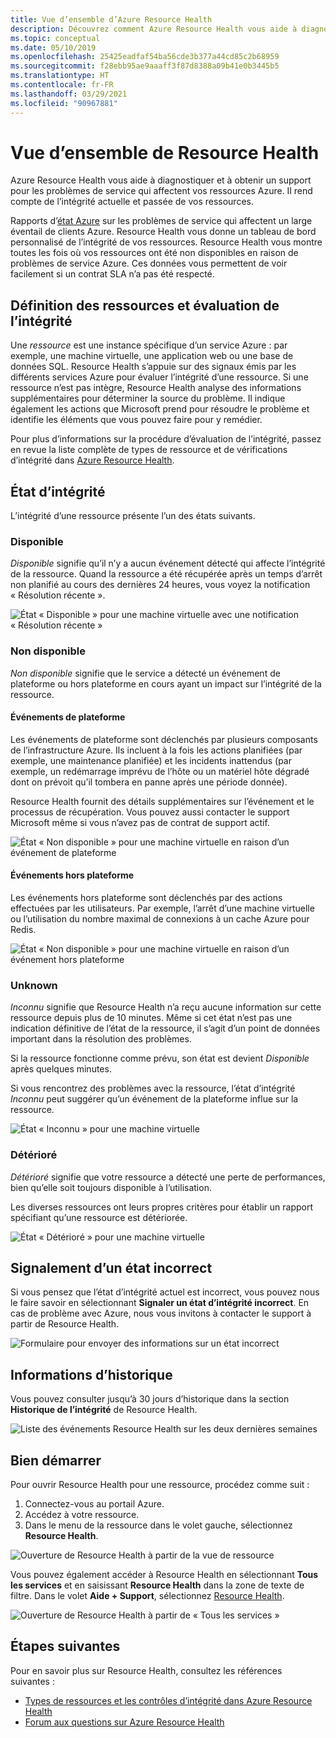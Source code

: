 ```yaml
---
title: Vue d’ensemble d’Azure Resource Health
description: Découvrez comment Azure Resource Health vous aide à diagnostiquer et à obtenir un support pour les problèmes de service qui affectent vos ressources Azure.
ms.topic: conceptual
ms.date: 05/10/2019
ms.openlocfilehash: 25425eadfaf54ba56cde3b377a44cd85c2b68959
ms.sourcegitcommit: f28ebb95ae9aaaff3f87d8388a09b41e0b3445b5
ms.translationtype: HT
ms.contentlocale: fr-FR
ms.lasthandoff: 03/29/2021
ms.locfileid: "90967881"
---
```

# <a name="resource-health-overview"></a>Vue d’ensemble de Resource Health
 
Azure Resource Health vous aide à diagnostiquer et à obtenir un support pour les problèmes de service qui affectent vos ressources Azure. Il rend compte de l’intégrité actuelle et passée de vos ressources.

Rapports d’[état Azure](https://status.azure.com) sur les problèmes de service qui affectent un large éventail de clients Azure. Resource Health vous donne un tableau de bord personnalisé de l’intégrité de vos ressources. Resource Health vous montre toutes les fois où vos ressources ont été non disponibles en raison de problèmes de service Azure. Ces données vous permettent de voir facilement si un contrat SLA n’a pas été respecté.

## <a name="resource-definition-and-health-assessment"></a>Définition des ressources et évaluation de l’intégrité

Une *ressource* est une instance spécifique d’un service Azure : par exemple, une machine virtuelle, une application web ou une base de données SQL. Resource Health s’appuie sur des signaux émis par les différents services Azure pour évaluer l’intégrité d’une ressource. Si une ressource n’est pas intègre, Resource Health analyse des informations supplémentaires pour déterminer la source du problème. Il indique également les actions que Microsoft prend pour résoudre le problème et identifie les éléments que vous pouvez faire pour y remédier.

Pour plus d’informations sur la procédure d’évaluation de l’intégrité, passez en revue la liste complète de types de ressource et de vérifications d’intégrité dans [Azure Resource Health](resource-health-checks-resource-types.md).

## <a name="health-status"></a>État d’intégrité

L’intégrité d’une ressource présente l’un des états suivants.

### <a name="available"></a>Disponible

*Disponible* signifie qu’il n’y a aucun événement détecté qui affecte l’intégrité de la ressource. Quand la ressource a été récupérée après un temps d’arrêt non planifié au cours des dernières 24 heures, vous voyez la notification « Résolution récente ».

![État « Disponible » pour une machine virtuelle avec une notification « Résolution récente »](./media/resource-health-overview/Available.png)

### <a name="unavailable"></a>Non disponible

*Non disponible* signifie que le service a détecté un événement de plateforme ou hors plateforme en cours ayant un impact sur l’intégrité de la ressource.

#### <a name="platform-events"></a>Événements de plateforme

Les événements de plateforme sont déclenchés par plusieurs composants de l’infrastructure Azure. Ils incluent à la fois les actions planifiées (par exemple, une maintenance planifiée) et les incidents inattendus (par exemple, un redémarrage imprévu de l’hôte ou un matériel hôte dégradé dont on prévoit qu’il tombera en panne après une période donnée).

Resource Health fournit des détails supplémentaires sur l’événement et le processus de récupération. Vous pouvez aussi contacter le support Microsoft même si vous n’avez pas de contrat de support actif.

![État « Non disponible » pour une machine virtuelle en raison d’un événement de plateforme](./media/resource-health-overview/Unavailable.png)

#### <a name="non-platform-events"></a>Événements hors plateforme

Les événements hors plateforme sont déclenchés par des actions effectuées par les utilisateurs. Par exemple, l’arrêt d’une machine virtuelle ou l’utilisation du nombre maximal de connexions à un cache Azure pour Redis.

![État « Non disponible » pour une machine virtuelle en raison d’un événement hors plateforme](./media/resource-health-overview/Unavailable_NonPlatform.png)

### <a name="unknown"></a>Unknown

*Inconnu* signifie que Resource Health n’a reçu aucune information sur cette ressource depuis plus de 10 minutes. Même si cet état n’est pas une indication définitive de l’état de la ressource, il s’agit d’un point de données important dans la résolution des problèmes.

Si la ressource fonctionne comme prévu, son état est devient *Disponible* après quelques minutes.

Si vous rencontrez des problèmes avec la ressource, l’état d’intégrité *Inconnu* peut suggérer qu’un événement de la plateforme influe sur la ressource.

![État « Inconnu » pour une machine virtuelle](./media/resource-health-overview/Unknown.png)

### <a name="degraded"></a>Détérioré

*Détérioré* signifie que votre ressource a détecté une perte de performances, bien qu’elle soit toujours disponible à l’utilisation.

Les diverses ressources ont leurs propres critères pour établir un rapport spécifiant qu’une ressource est détériorée.

![État « Détérioré » pour une machine virtuelle](./media/resource-health-overview/degraded.png)

## <a name="reporting-an-incorrect-status"></a>Signalement d’un état incorrect

Si vous pensez que l’état d’intégrité actuel est incorrect, vous pouvez nous le faire savoir en sélectionnant **Signaler un état d’intégrité incorrect**. En cas de problème avec Azure, nous vous invitons à contacter le support à partir de Resource Health.

![Formulaire pour envoyer des informations sur un état incorrect](./media/resource-health-overview/incorrect-status.png)

## <a name="history-information"></a>Informations d’historique

Vous pouvez consulter jusqu’à 30 jours d’historique dans la section **Historique de l’intégrité** de Resource Health.

![Liste des événements Resource Health sur les deux dernières semaines](./media/resource-health-overview/history-blade.png)

## <a name="get-started"></a>Bien démarrer

Pour ouvrir Resource Health pour une ressource, procédez comme suit :

1. Connectez-vous au portail Azure.
2. Accédez à votre ressource.
3. Dans le menu de la ressource dans le volet gauche, sélectionnez **Resource Health**.

![Ouverture de Resource Health à partir de la vue de ressource](./media/resource-health-overview/from-resource-blade.png)

Vous pouvez également accéder à Resource Health en sélectionnant **Tous les services** et en saisissant **Resource Health** dans la zone de texte de filtre. Dans le volet **Aide + Support**, sélectionnez [Resource Health](https://ms.portal.azure.com/#blade/Microsoft_Azure_Monitoring/AzureMonitoringBrowseBlade/resourceHealth).

![Ouverture de Resource Health à partir de « Tous les services »](./media/resource-health-overview/FromOtherServices.png)

## <a name="next-steps"></a>Étapes suivantes

Pour en savoir plus sur Resource Health, consultez les références suivantes :
-  [Types de ressources et les contrôles d’intégrité dans Azure Resource Health](resource-health-checks-resource-types.md)
-  [Forum aux questions sur Azure Resource Health](resource-health-faq.md)
